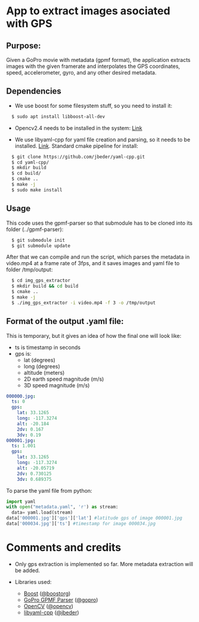 # App to extract images asociated with GPS

## Purpose:
  
Given a GoPro movie with metadata (gpmf format), the application extracts images
with the given framerate and interpolates the GPS coordinates, speed, 
accelerometer, gyro, and any other desired metadata.

## Dependencies

- We use boost for some filesystem stuff, so you need to install it:

```sh
  $ sudo apt install libboost-all-dev
```
- Opencv2.4 needs to be installed in the system: [Link](http://docs.opencv.org/2.4/doc/tutorials/introduction/linux_install/linux_install.html)

- We use libyaml-cpp for yaml file creation and parsing, so it needs to be installed. [Link](https://github.com/jbeder/yaml-cpp). Standard cmake pipeline for install:

```sh
  $ git clone https://github.com/jbeder/yaml-cpp.git
  $ cd yaml-cpp/
  $ mkdir build
  $ cd build/
  $ cmake ..
  $ make -j 
  $ sudo make install
```

## Usage

This code uses the gpmf-parser so that submodule has to be cloned into its
folder (../gpmf-parser):

```sh
  $ git submodule init
  $ git submodule update
```

After that we can compile and run the script, which parses the metadata in
video.mp4 at a frame rate of 3fps, and it saves images and yaml file to folder
/tmp/output:

```sh
  $ cd img_gps_extractor
  $ mkdir build && cd build
  $ cmake ..
  $ make -j
  $ ./img_gps_extractor -i video.mp4 -f 3 -o /tmp/output
```


## Format of the output .yaml file:

This is temporary, but it gives an idea of how the final one will look like:

- ts is timestamp in seconds
- gps is:
  - lat (degrees)
  - long (degrees)
  - altitude (meters)
  - 2D earth speed magnitude (m/s)
  - 3D speed magnitude (m/s)

```yaml
000000.jpg:
  ts: 0
  gps:
    lat: 33.1265
    long: -117.3274
    alt: -20.184
    2dv: 0.167
    3dv: 0.19
000001.jpg:
  ts: 1.001
  gps:
    lat: 33.1265
    long: -117.3274
    alt: -20.05719
    2dv: 0.730125
    3dv: 0.689375
```

To parse the yaml file from python:

```python
import yaml
with open("metadata.yaml", 'r') as stream:
  data= yaml.load(stream)
data['000001.jpg']['gps']['lat'] #latitude gps of image 000001.jpg
data['000034.jpg']['ts'] #timestamp for image 000034.jpg
```
# Comments and credits

- Only gps extraction is implemented so far. More metadata extraction 
will be added.

- Libraries used:
  - [Boost](https://github.com/boostorg/boost) ([@boostorg](https://github.com/boostorg))
  - [GoPro GPMF Parser](https://github.com/gopro/gpmf-parser) ([@gopro](https://github.com/gopro))
  - [OpenCV](https://github.com/opencv/opencv) ([@opencv](https://github.com/opencv))
  - [libyaml-cpp](https://github.com/jbeder/yaml-cpp) ([@jbeder](https://github.com/jbeder))